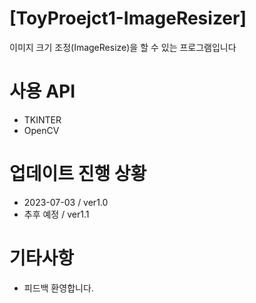 # [ToyProejct1-ImageResizer]
이미지 크기 조정(ImageResize)을 할 수 있는 프로그램입니다

# 사용 API
- TKINTER
- OpenCV

# 업데이트 진행 상황
- 2023-07-03 / ver1.0
- 추후 예정 / ver1.1

# 기타사항
- 피드백 환영합니다.


